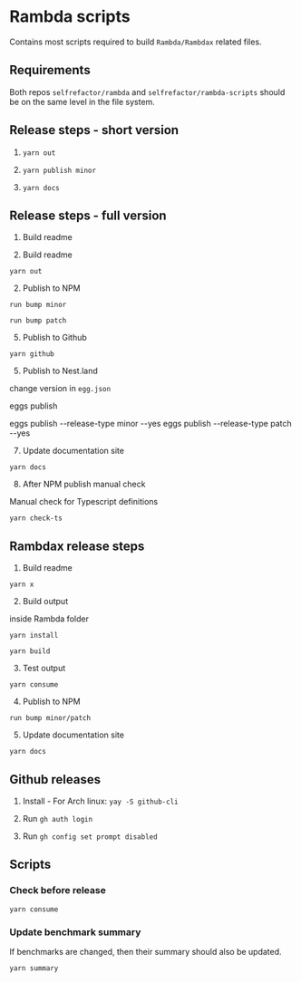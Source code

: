 # Rambda scripts

Contains most scripts required to build `Rambda/Rambdax` related files.

## Requirements

Both repos `selfrefactor/rambda` and `selfrefactor/rambda-scripts` should be on the same level in the file system.

## Release steps - short version

1. `yarn out`

2. `yarn publish minor`

3. `yarn docs`

## Release steps - full version

1. Build readme

1. Build readme

`yarn out`

2. Publish to NPM

`run bump minor`

`run bump patch`

5. Publish to Github

`yarn github`

5. Publish to Nest.land

change version in `egg.json`

eggs publish

eggs publish --release-type minor --yes
eggs publish --release-type patch --yes

7. Update documentation site

`yarn docs`

8. After NPM publish manual check

Manual check for Typescript definitions

`yarn check-ts`

## Rambdax release steps

1. Build readme

`yarn x`

2. Build output

inside Rambda folder

`yarn install`

`yarn build`

3. Test output

`yarn consume`

4. Publish to NPM

`run bump minor/patch`

5. Update documentation site

`yarn docs`

## Github releases

1. Install - For Arch linux: `yay -S github-cli`

2. Run `gh auth login`

3. Run `gh config set prompt disabled`

## Scripts

### Check before release

`yarn consume`

### Update benchmark summary

If benchmarks are changed, then their summary should also be updated.

`yarn summary`
